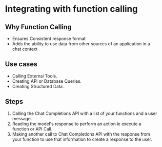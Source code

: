 # Integrating with function calling

## Why Function Calling

- Ensures Consistent response format
- Adds the ability to use data from other sources of an application in a chat context

## Use cases

- Calling External Tools.
- Creating API or Database Queries.
- Creating Structured Data.

## Steps

1. Calling the Chat Completions API with a list of your functions and a user message.
2. Reading the model's response to perform an action ie execute a function or API Call.
3. Making another call to Chat Completions API with the response from your function to use that information to create a response to the user.

